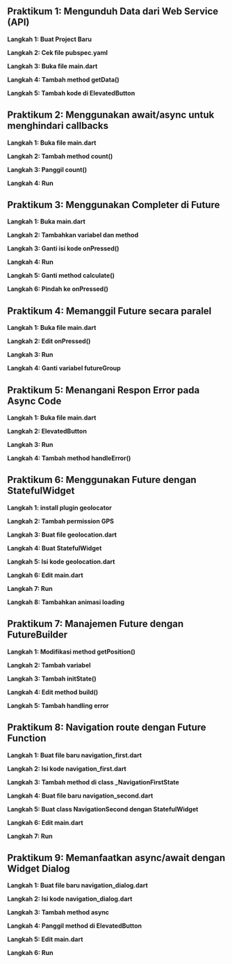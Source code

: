 ## Praktikum 1: Mengunduh Data dari Web Service (API)
**Langkah 1: Buat Project Baru**

**Langkah 2: Cek file pubspec.yaml**

**Langkah 3: Buka file main.dart**

**Langkah 4: Tambah method getData()**

**Langkah 5: Tambah kode di ElevatedButton**

## Praktikum 2: Menggunakan await/async untuk menghindari callbacks
**Langkah 1: Buka file main.dart**

**Langkah 2: Tambah method count()**

**Langkah 3: Panggil count()**

**Langkah 4: Run**

## Praktikum 3: Menggunakan Completer di Future
**Langkah 1: Buka main.dart**

**Langkah 2: Tambahkan variabel dan method**

**Langkah 3: Ganti isi kode onPressed()**

**Langkah 4: Run**

**Langkah 5: Ganti method calculate()**

**Langkah 6: Pindah ke onPressed()**

## Praktikum 4: Memanggil Future secara paralel
**Langkah 1: Buka file main.dart**

**Langkah 2: Edit onPressed()**

**Langkah 3: Run**

**Langkah 4: Ganti variabel futureGroup**

## Praktikum 5: Menangani Respon Error pada Async Code
**Langkah 1: Buka file main.dart**

**Langkah 2: ElevatedButton**

**Langkah 3: Run**

**Langkah 4: Tambah method handleError()**

## Praktikum 6: Menggunakan Future dengan StatefulWidget
**Langkah 1: install plugin geolocator**

**Langkah 2: Tambah permission GPS**

**Langkah 3: Buat file geolocation.dart**

**Langkah 4: Buat StatefulWidget**

**Langkah 5: Isi kode geolocation.dart**

**Langkah 6: Edit main.dart**

**Langkah 7: Run**

**Langkah 8: Tambahkan animasi loading**

## Praktikum 7: Manajemen Future dengan FutureBuilder
**Langkah 1: Modifikasi method getPosition()**

**Langkah 2: Tambah variabel**

**Langkah 3: Tambah initState()**

**Langkah 4: Edit method build()**

**Langkah 5: Tambah handling error**

## Praktikum 8: Navigation route dengan Future Function
**Langkah 1: Buat file baru navigation_first.dart**

**Langkah 2: Isi kode navigation_first.dart**

**Langkah 3: Tambah method di class _NavigationFirstState**

**Langkah 4: Buat file baru navigation_second.dart**

**Langkah 5: Buat class NavigationSecond dengan StatefulWidget**

**Langkah 6: Edit main.dart**

**Langkah 7: Run**

## Praktikum 9: Memanfaatkan async/await dengan Widget Dialog
**Langkah 1: Buat file baru navigation_dialog.dart**

**Langkah 2: Isi kode navigation_dialog.dart**

**Langkah 3: Tambah method async**

**Langkah 4: Panggil method di ElevatedButton**

**Langkah 5: Edit main.dart**

**Langkah 6: Run**